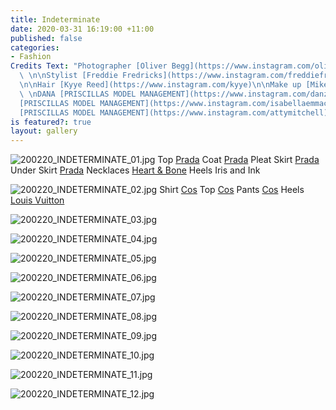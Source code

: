 ```yaml
---
title: Indeterminate
date: 2020-03-31 16:19:00 +11:00
published: false
categories:
- Fashion
Credits Text: "Photographer [Oliver Begg](https://www.instagram.com/oliver.begg/)
  \ \n\nStylist [Freddie Fredricks](https://www.instagram.com/freddiefredericks/)
  \n\nHair [Kyye Reed](https://www.instagram.com/kyye)\n\nMake up [Mikele Simon](https://www.instagram.com/mikelesimonebeauty)\n\nMODELS
  \ \nDANA [PRISCILLAS MODEL MANAGEMENT](https://www.instagram.com/danzrooney)  \nISABELLA
  [PRISCILLAS MODEL MANAGEMENT](https://www.instagram.com/isabellaemmack)  \nATTY
  [PRISCILLAS MODEL MANAGEMENT](https://www.instagram.com/attymitchell)   "
is featured?: true
layout: gallery
---
```


![200220_INDETERMINATE_01.jpg](/uploads/200220_INDETERMINATE_01.jpg)
Top [Prada](https://www.instagram.com/prada/) Coat [Prada](https://www.instagram.com/prada/) Pleat Skirt [Prada](https://www.instagram.com/prada/) Under Skirt  [Prada](https://www.instagram.com/prada/) Necklaces [Heart & Bone](https://www.instagram.com/heartofbone_/) Heels Iris and Ink

![200220_INDETERMINATE_02.jpg](/uploads/200220_INDETERMINATE_02.jpg)
Shirt [Cos](https://www.instagram.com/cosstores/) Top  [Cos](https://www.instagram.com/cosstores/) Pants [Cos](https://www.instagram.com/cosstores/) Heels [Louis Vuitton](https://www.instagram.com/louisvuitton/) 


![200220_INDETERMINATE_03.jpg](/uploads/200220_INDETERMINATE_03.jpg)

![200220_INDETERMINATE_04.jpg](/uploads/200220_INDETERMINATE_04.jpg)

![200220_INDETERMINATE_05.jpg](/uploads/200220_INDETERMINATE_05.jpg)

![200220_INDETERMINATE_06.jpg](/uploads/200220_INDETERMINATE_06.jpg)

![200220_INDETERMINATE_07.jpg](/uploads/200220_INDETERMINATE_07.jpg)

![200220_INDETERMINATE_08.jpg](/uploads/200220_INDETERMINATE_08.jpg)

![200220_INDETERMINATE_09.jpg](/uploads/200220_INDETERMINATE_09.jpg)

![200220_INDETERMINATE_10.jpg](/uploads/200220_INDETERMINATE_10.jpg)

![200220_INDETERMINATE_11.jpg](/uploads/200220_INDETERMINATE_11.jpg)

![200220_INDETERMINATE_12.jpg](/uploads/200220_INDETERMINATE_12.jpg)